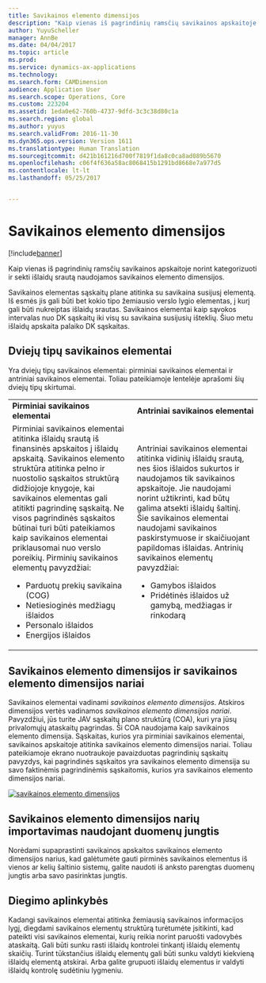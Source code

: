```yaml
---
title: Savikainos elemento dimensijos
description: "Kaip vienas iš pagrindinių ramsčių savikainos apskaitoje norint kategorizuoti ir sekti išlaidų srautą naudojamos savikainos elemento dimensijos."
author: YuyuScheller
manager: AnnBe
ms.date: 04/04/2017
ms.topic: article
ms.prod: 
ms.service: dynamics-ax-applications
ms.technology: 
ms.search.form: CAMDimension
audience: Application User
ms.search.scope: Operations, Core
ms.custom: 223204
ms.assetid: 1eda0e62-760b-4737-9dfd-3c3c38d80c1a
ms.search.region: global
ms.author: yuyus
ms.search.validFrom: 2016-11-30
ms.dyn365.ops.version: Version 1611
ms.translationtype: Human Translation
ms.sourcegitcommit: d421b161216d700f7819f1da8c0ca8ad089b5670
ms.openlocfilehash: c06f4f636a58ac8068415b1291bd8668e7a977d5
ms.contentlocale: lt-lt
ms.lasthandoff: 05/25/2017


---
```


# <a name="cost-element-dimensions"></a>Savikainos elemento dimensijos

[!include[banner](../includes/banner.md)]


Kaip vienas iš pagrindinių ramsčių savikainos apskaitoje norint kategorizuoti ir sekti išlaidų srautą naudojamos savikainos elemento dimensijos. 

Savikainos elementas sąskaitų plane atitinka su savikaina susijusį elementą. Iš esmės jis gali būti bet kokio tipo žemiausio verslo lygio elementas, į kurį gali būti nukreiptas išlaidų srautas. Savikainos elementai kaip sąvokos intervalas nuo DK sąskaitų iki visų su savikaina susijusių išteklių. Šiuo metu išlaidų apskaita palaiko DK sąskaitas.

## <a name="two-types-of-cost-elements"></a>Dviejų tipų savikainos elementai
Yra dviejų tipų savikainos elementai: pirminiai savikainos elementai ir antriniai savikainos elementai. Toliau pateikiamoje lentelėje aprašomi šių dviejų tipų skirtumai.

<table>
<colgroup>
<col width="50%" />
<col width="50%" />
</colgroup>
<tbody>
<tr class="odd">
<td><strong>Pirminiai savikainos elementai</strong></td>
<td><strong>Antriniai savikainos elementai</strong></td>
</tr>
<tr class="even">
<td>Pirminiai savikainos elementai atitinka išlaidų srautą iš finansinės apskaitos į išlaidų apskaitą. Savikainos elemento struktūra atitinka pelno ir nuostolio sąskaitos struktūrą didžiojoje knygoje, kai savikainos elementas gali atitikti pagrindinę sąskaitą. Ne visos pagrindinės sąskaitos būtinai turi būti pateikiamos kaip savikainos elementai priklausomai nuo verslo poreikių. Pirminių savikainos elementų pavyzdžiai:
<ul>
<li>Parduotų prekių savikaina (COG)</li>
<li>Netiesioginės medžiagų išlaidos</li>
<li>Personalo išlaidos</li>
<li>Energijos išlaidos</li>
</ul></td>
<td>Antriniai savikainos elementai atitinka vidinių išlaidų srautą, nes šios išlaidos sukurtos ir naudojamos tik savikainos apskaitoje. Jie naudojami norint užtikrinti, kad būtų galima atsekti išlaidų šaltinį. Šie savikainos elementai naudojami savikainos paskirstymuose ir skaičiuojant papildomas išlaidas. Antrinių savikainos elementų pavyzdžiai:
<ul>
<li>Gamybos išlaidos</li>
<li>Pridėtinės išlaidos už gamybą, medžiagas ir rinkodarą</li>
</ul></td>
</tr>
</tbody>
</table>

## <a name="cost-element-dimensions-and-cost-element-dimension-members"></a>Savikainos elemento dimensijos ir savikainos elemento dimensijos nariai
Savikainos elementai vadinami *savikainos elemento dimensijos*. Atskiros dimensijos vertės vadinamos *savikainos elemento dimensijos nariai*. Pavyzdžiui, jūs turite JAV sąskaitų plano struktūrą (COA), kuri yra jūsų privalomųjų ataskaitų pagrindas. Ši COA naudojama kaip savikainos elemento dimensija. Sąskaitas, kurios yra pirminiai savikainos elementai, savikainos apskaitoje atitinka savikainos elemento dimensijos nariai. Toliau pateikiamoje ekrano nuotraukoje pavaizduotas pagrindinių sąskaitų pavyzdys, kai pagrindinės sąskaitos yra savikainos elemento dimensija su savo faktinėmis pagrindinėmis sąskaitomis, kurios yra savikainos elemento dimensijos nariai. 

[![savikainos elemento dimensijos](./media/cost-element-dimensions.png)](./media/cost-element-dimensions.png)

## <a name="import-cost-element-dimension-members-through-data-connectors"></a>Savikainos elemento dimensijos narių importavimas naudojant duomenų jungtis
Norėdami supaprastinti savikainos apskaitos savikainos elemento dimensijos narius, kad galėtumėte gauti pirminės savikainos elementus iš vienos ar kelių šaltinio sistemų, galite naudoti iš anksto parengtas duomenų jungtis arba savo pasirinktas jungtis.

## <a name="implementation-considerations"></a>Diegimo aplinkybės
Kadangi savikainos elementai atitinka žemiausią savikainos informacijos lygį, diegdami savikainos elementų struktūrą turėtumėte įsitikinti, kad pateikti visi savikainos elementai, kurių reikia norint paruošti vadovybės ataskaitą. Gali būti sunku rasti išlaidų kontrolei tinkantį išlaidų elementų skaičių. Turint tūkstančius išlaidų elementų gali būti sunku valdyti kiekvieną išlaidų elementą atskirai. Arba galite grupuoti išlaidų elementus ir valdyti išlaidų kontrolę sudėtiniu lygmeniu.




